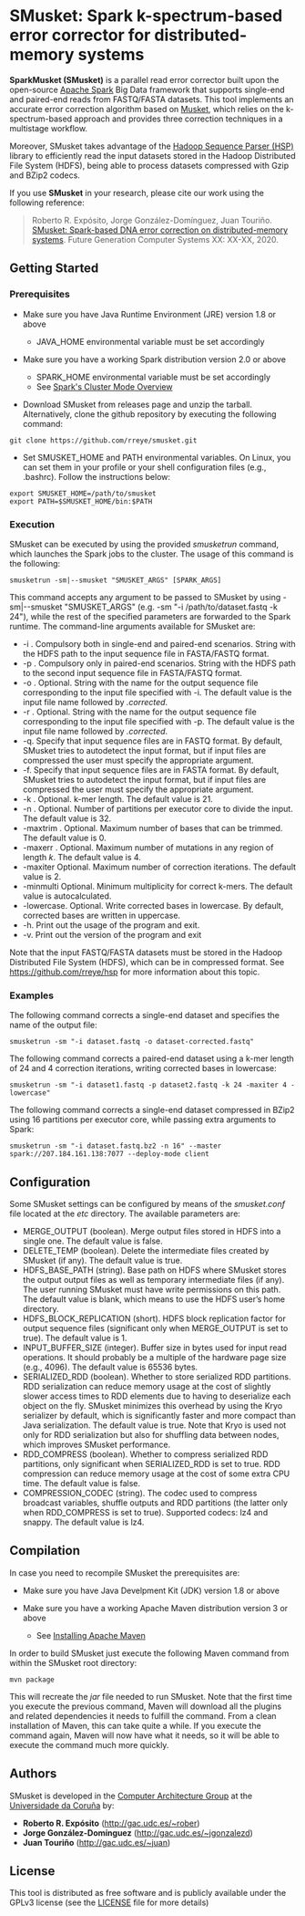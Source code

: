 # SMusket: Spark k-spectrum-based error corrector for distributed-memory systems

**SparkMusket (SMusket)** is a parallel read error corrector built upon the open-source [Apache Spark](http://spark.apache.org) Big Data framework that supports single-end and paired-end reads from FASTQ/FASTA datasets. This tool implements an accurate error correction algorithm based on [Musket](http://musket.sourceforge.net/homepage.htm), which relies on the k-spectrum-based approach and provides three correction techniques in a multistage workflow.

Moreover, SMusket takes advantage of the [Hadoop Sequence Parser (HSP)](https://github.com/rreye/hsp) library to efficiently read the input datasets stored in the Hadoop Distributed File System (HDFS), being able to process datasets compressed with Gzip and BZip2 codecs.

If you use **SMusket** in your research, please cite our work using the following reference:

> Roberto R. Expósito, Jorge González-Domínguez, Juan Touriño. [SMusket: Spark-based DNA error correction on distributed-memory systems](https://doi.org/10.1016/j.future.2019.10.038). Future Generation Computer Systems XX: XX-XX, 2020.

## Getting Started

### Prerequisites

* Make sure you have Java Runtime Environment (JRE) version 1.8 or above
  * JAVA_HOME environmental variable must be set accordingly

* Make sure you have a working Spark distribution version 2.0 or above
  * SPARK_HOME environmental variable must be set accordingly
  * See [Spark's Cluster Mode Overview](https://spark.apache.org/docs/latest/cluster-overview.html)

* Download SMusket from releases page and unzip the tarball. Alternatively, clone the github repository by executing the following command:

```
git clone https://github.com/rreye/smusket.git
```

* Set SMUSKET_HOME and PATH environmental variables. On Linux, you can set them in your profile or your shell configuration files (e.g., .bashrc). Follow the instructions below:

```
export SMUSKET_HOME=/path/to/smusket
export PATH=$SMUSKET_HOME/bin:$PATH
```

### Execution

SMusket can be executed by using the provided *smusketrun* command, which launches the Spark jobs to the cluster. The usage of this command is the following:

```
smusketrun -sm|--smusket "SMUSKET_ARGS" [SPARK_ARGS]
```

This command accepts any argument to be passed to SMusket by using -sm|--smusket "SMUSKET_ARGS" (e.g. -sm "-i /path/to/dataset.fastq -k 24"), while the rest of the specified parameters are forwarded to the Spark runtime. The command-line arguments available for SMusket are:

* -i <string>. Compulsory both in single-end and paired-end scenarios. String with the HDFS path to the input sequence file in FASTA/FASTQ format.
* -p <string>. Compulsory only in paired-end scenarios. String with the HDFS path to the second input sequence file in FASTA/FASTQ format.
* -o <string>. Optional. String with the name for the output sequence file corresponding to the input file specified with -i. The default value is the input file name followed by *.corrected*.
* -r <string>. Optional. String with the name for the output sequence file corresponding to the input file specified with -p. The default value is the input file name followed by *.corrected*.
* -q. Specify that input sequence files are in FASTQ format. By default, SMusket tries to autodetect the input format, but if input files are compressed the user must specify the appropriate argument.
* -f. Specify that input sequence files are in FASTA format. By default, SMusket tries to autodetect the input format, but if input files are compressed the user must specify the appropriate argument.
* -k <int>. Optional. k-mer length. The default value is 21.
* -n <int>. Optional. Number of partitions per executor core to divide the input. The default value is 32.
* -maxtrim <int>. Optional. Maximum number of bases that can be trimmed. The default value is 0.
* -maxerr <int>. Optional. Maximum number of mutations in any region of length *k*. The default value is 4.
* -maxiter <int> Optional. Maximum number of correction iterations. The default value is 2.
* -minmulti <int> Optional. Minimum multiplicity for correct k-mers. The default value is autocalculated.
* -lowercase. Optional. Write corrected bases in lowercase. By default, corrected bases are written in uppercase.
* -h. Print out the usage of the program and exit.
* -v. Print out the version of the program and exit

Note that the input FASTQ/FASTA datasets must be stored in the Hadoop Distributed File System (HDFS), which can be in compressed format. See https://github.com/rreye/hsp for more information about this topic.

### Examples

The following command corrects a single-end dataset and specifies the name of the output file:

```
smusketrun -sm "-i dataset.fastq -o dataset-corrected.fastq"
```

The following command corrects a paired-end dataset using a k-mer length of 24 and 4 correction iterations, writing corrected bases in lowercase:

```
smusketrun -sm "-i dataset1.fastq -p dataset2.fastq -k 24 -maxiter 4 -lowercase"
```

The following command corrects a single-end dataset compressed in BZip2 using 16 partitions per executor core, while passing extra arguments to Spark:

```
smusketrun -sm "-i dataset.fastq.bz2 -n 16" --master spark://207.184.161.138:7077 --deploy-mode client
```

## Configuration

Some SMusket settings can be configured by means of the *smusket.conf* file located at the *etc* directory. The available parameters are:

* MERGE_OUTPUT (boolean). Merge output files stored in HDFS into a single one. The default value is false.
* DELETE_TEMP (boolean). Delete the intermediate files created by SMusket (if any). The default value is true.
* HDFS_BASE_PATH (string). Base path on HDFS where SMusket stores the output output files as well as temporary intermediate files (if any). The user running SMusket must have write permissions on this path. The default value is blank, which means to use the HDFS user’s home directory.
* HDFS_BLOCK_REPLICATION (short). HDFS block replication factor for output sequence files (significant only when MERGE_OUTPUT is set to true). The default value is 1.
* INPUT_BUFFER_SIZE (integer). Buffer size in bytes used for input read operations. It should probably be a multiple of the hardware page size (e.g., 4096). The default value is 65536 bytes.
* SERIALIZED_RDD (boolean). Whether to store serialized RDD partitions. RDD serialization can reduce memory usage at the cost of slightly slower access times to RDD elements due to having to deserialize each object on the fly. SMusket minimizes this overhead by using the Kryo serializer by default, which is significantly faster and more compact than Java serialization. The default value is true. Note that Kryo is used not only for RDD serialization but also for shuffling data between nodes, which improves SMusket performance.
* RDD_COMPRESS (boolean). Whether to compress serialized RDD partitions, only significant when SERIALIZED_RDD is set to true. RDD compression can reduce memory usage at the cost of some extra CPU time. The default value is false.
* COMPRESSION_CODEC (string). The codec used to compress broadcast variables, shuffle outputs and RDD partitions (the latter only when RDD_COMPRESS is set to true). Supported codecs: lz4 and snappy. The default value is lz4.

## Compilation

In case you need to recompile SMusket the prerequisites are:

* Make sure you have Java Develpment Kit (JDK) version 1.8 or above

* Make sure you have a working Apache Maven distribution version 3 or above
  * See [Installing Apache Maven](https://maven.apache.org/install.html)

In order to build SMusket just execute the following Maven command from within the SMusket root directory:

```
mvn package
```

This will recreate the *jar* file needed to run SMusket. Note that the first time you execute the previous command, Maven will download all the plugins and related dependencies it needs to fulfill the command. From a clean installation of Maven, this can take quite a while. If you execute the command again, Maven will now have what it needs, so it will be able to execute the command much more quickly.

## Authors

SMusket is developed in the [Computer Architecture Group](http://gac.udc.es/english) at the [Universidade da Coruña](https://www.udc.es/en) by:

* **Roberto R. Expósito** (http://gac.udc.es/~rober)
* **Jorge González-Domínguez** (http://gac.udc.es/~jgonzalezd)
* **Juan Touriño** (http://gac.udc.es/~juan)

## License

This tool is distributed as free software and is publicly available under the GPLv3 license (see the [LICENSE](LICENSE) file for more details)

